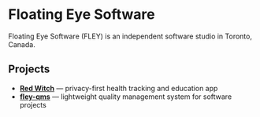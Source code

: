 # Floating Eye Software

Floating Eye Software (FLEY) is an independent software studio in Toronto, Canada.  

## Projects

- [**Red Witch**](https://github.com/Floating-Eye-Software/redwitch) — privacy-first health tracking and education app  
- [**fley-qms**](https://github.com/Floating-Eye-Software/fley-qms) — lightweight quality management system for software projects  
